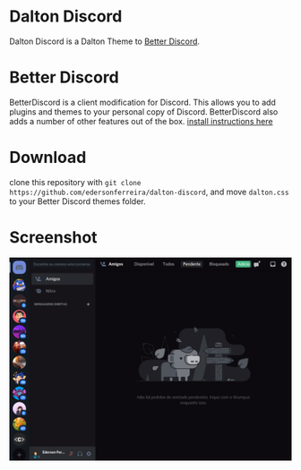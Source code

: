 # Dalton Discord

Dalton Discord is a Dalton Theme to [Better Discord](https://github.com/rauenzi/BetterDiscordApp).

# Better Discord

BetterDiscord is a client modification for Discord. This allows you to add plugins and themes to your personal copy of Discord. BetterDiscord also adds a number of other features out of the box. [install instructions here](https://github.com/rauenzi/BetterDiscordApp)

# Download

clone this repository with `git clone https://github.com/edersonferreira/dalton-discord`, and move `dalton.css` to your Better Discord themes folder.

# Screenshot

![Dalton Screenshot](assets/screenshot-1.png)
